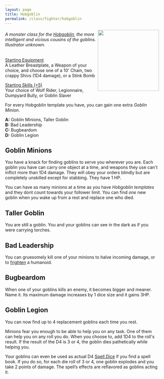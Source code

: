 ```yaml
---
layout: page
title: Hobgoblin
permalink: /class/fighter/hobgoblin
---
```


<img align="right" width=200px src="https://i.pinimg.com/originals/f6/15/11/f61511733e70507edfc2de2f86c33bc7.jpg">

###### A monster class for the [Hobgoblin](/monsters/hobgoblin), the more intelligent and vicious cousins of the goblins. Illustrator unknown.

<ins>Starting Equipment</ins><br>
A Leather Breastplate, a Weapon of your choice, and choose one of a 10' Chain, two crappy Shivs (1D4 damage), or a Stink Bomb

<ins>Starting Skills (+5)</ins><br>
Your choice of Wolf Rider, Legionnaire, Dumpyard Bully, or Goblin Slaver

For every Hobgoblin template you have, you can gain one extra _Goblin Minion_.

**A:** Goblin Minions, Taller Goblin<br>
**B:** Bad Leadership<br>
**C:** Bugbeardom<br>
**D:** Goblin Legion<br>

## Goblin Minions
You have a knack for finding goblins to serve you wherever you are. Each goblin you have can carry one object at a time, and weapons they use can't inflict more than 1D4 damage. They will obey your orders blindly but are completely unskilled except for stabbing. They have 1 HP.

You can have as many minions at a time as you have _Hobgoblin templates_ and they dont count towards your follower limit. You can find _one_ new goblin when you wake up from a rest and replace one who died.

## Taller Goblin
You are still a goblin. You and your goblins can see in the dark as if you were carrying torches.

## Bad Leadership
You can gruesomely kill one of your minions to halve incoming damage, or to [frighten](/2020/11/10/extra-rules/#conditions) a humanoid.

## Bugbeardom
When one of your goblins kills an enemy, it becomes bigger and meaner. Name it. Its maximum damage increases by 1 dice size and it gains 3HP.

## Goblin Legion
You can now find up to 4 replacement goblins each time you rest.

Minions fear you enough to be able to help you on any task. One of them can help you on any roll you do. When you choose to, add 1D4 to the roll's result. If the result of the D4 is 3 or 4, the goblin dies pathetically while helping you.

Your goblins can even be used as actual D4 [Spell Dice](/class/wizard#spells) if you find a spell book. If you do so, for each die roll of 3 or 4, one goblin explodes and you take 2 points of damage. The spell’s effects are reflavored as goblins acting it.
